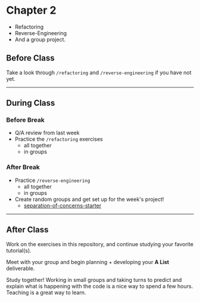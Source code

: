 # Chapter 2

- Refactoring
- Reverse-Engineering
- And a group project.

## Before Class

Take a look through `/refactoring` and `/reverse-engineering` if you have not yet.

---

## During Class

### Before Break

- Q/A review from last week
- Practice the `/refactoring` exercises
  - all together
  - in groups

### After Break

- Practice `/reverse-engineering`
  - all together
  - in groups
- Create random groups and get set up for the week's project!
  - [separation-of-concerns-starter](https://github.com/HackYourFutureBelgium/separation-of-concerns-starter)

---

## After Class

Work on the exercises in this repository, and continue studying your favorite tutorial(s).

Meet with your group and begin planning + developing your **A List** deliverable.

Study together! Working in small groups and taking turns to predict and explain
what is happening with the code is a nice way to spend a few hours. Teaching is
a great way to learn.
